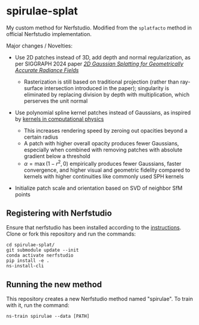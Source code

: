 # spirulae-splat
My custom method for Nerfstudio. Modified from the `splatfacto` method in official Nerfstudio implementation.

Major changes / Novelties:

- Use 2D patches instead of 3D, add depth and normal regularization, as per SIGGRAPH 2024 paper [*2D Gaussian Splatting for Geometrically Accurate Radiance Fields*](https://arxiv.org/abs/2403.17888)
  - Rasterization is still based on traditional projection (rather than ray-surface intersection introduced in the paper); singularity is eliminated by replacing division by depth with multiplication, which perserves the unit normal

- Use polynomial spline kernel patches instead of Gaussians, as inspired by [kernels in computational physics](https://en.wikipedia.org/wiki/Smoothed-particle_hydrodynamics)
  - This increases rendering speed by zeroing out opacities beyond a certain radius
  - A patch with higher overall opacity produces fewer Gaussians, especially when combined with removing patches with absolute gradient below a threshold
  - $\alpha=\max(1-r^2,0)$ empirically produces fewer Gaussians, faster convergence, and higher visual and geometric fidelity compared to kernels with higher continuities like commonly used SPH kernels

- Initialize patch scale and orientation based on SVD of neighbor SfM points

## Registering with Nerfstudio
Ensure that nerfstudio has been installed according to the [instructions](https://docs.nerf.studio/quickstart/installation.html). Clone or fork this repository and run the commands:

```
cd spirulae-splat/
git submodule update --init
conda activate nerfstudio
pip install -e .
ns-install-cli
```

## Running the new method
This repository creates a new Nerfstudio method named "spirulae". To train with it, run the command:
```
ns-train spirulae --data [PATH]
```